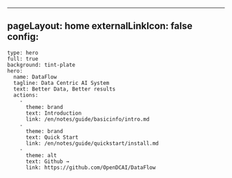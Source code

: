 ---
pageLayout: home
externalLinkIcon: false
config:
  -
    type: hero
    full: true
    background: tint-plate
    hero:
      name: DataFlow
      tagline: Data Centric AI System
      text: Better Data, Better results
      actions:
        -
          theme: brand
          text: Introduction
          link: /en/notes/guide/basicinfo/intro.md
        -
          theme: brand
          text: Quick Start
          link: /en/notes/guide/quickstart/install.md
        -
          theme: alt
          text: Github →
          link: https://github.com/OpenDCAI/DataFlow
